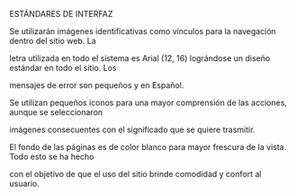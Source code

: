ESTÁNDARES DE INTERFAZ

Se utilizarán imágenes identificativas como vínculos para la navegación dentro del sitio web. La

letra utilizada en todo el sistema es Arial (12, 16) lográndose un diseño estándar en todo el sitio. Los

mensajes de error son pequeños y en Español.

Se utilizan pequeños iconos para una mayor comprensión de las acciones, aunque se seleccionaron

imágenes consecuentes con el significado que se quiere trasmitir.

El fondo de las páginas es de color blanco para mayor frescura de la vista. Todo esto se ha hecho

con el objetivo de que el uso del sitio brinde comodidad y confort al usuario.